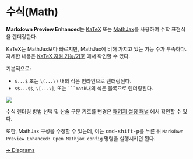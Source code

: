 # 수식(Math)

**Markdown Preview Enhanced**는 [KaTeX](https://github.com/Khan/KaTeX) 또는 [MathJax](https://github.com/mathjax/MathJax)를 사용하여 수학 표현식을 렌더링한다.

KaTeX는 MathJax보다 빠르지만, MathJax에 비해 가지고 있는 기능 수가 부족하다. 자세한 내용은 [KaTeX 지원 기능/기호](https://khan.github.io/KaTeX/function-support.html) 에서 확인할 수 있다.

기본적으로:

- `$...$` 또는 `\(...\)` 내의 식은 인라인으로 렌더링된다.
- `$$...$$`, `\[...\]`, 또는 <code>```math</code>내의 식은 블록으로 렌더링된다.

![](https://cloud.githubusercontent.com/assets/1908863/14398210/0e408954-fda8-11e5-9eb4-562d7c0ca431.gif)

수식 렌더링 방법 선택 및 산술 구분 기호를 변경은 [패키지 설정 패널](ko-kr/usages.md?id=package-settings) 에서 확인할 수 있다.

또한, MathJax 구성을 수정할 수 있는데, 이는 <kbd>cmd-shift-p</kbd>를 누른 뒤 `Markdown Preview Enhanced: Open Mathjax config` 명령을 실행시키면 된다.

[➔ Diagrams](ko-kr/diagrams.md)
